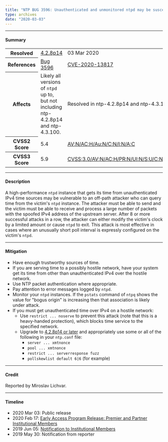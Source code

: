 ```yaml
---
title: "NTP BUG 3596: Unauthenticated and unmonitored ntpd may be susceptible to IPv4 attack from highly predictable transmit timestamps "
type: archives
date: "2020-03-03"
---
```


* * *

#### Summary

<table>
  <tbody>
	<tr>
		<th><b>Resolved</b></th>
		<td><a href="/support/securitynotice/4_2_8p14-release-announcement/">4.2.8p14</a></td>
		<td>03 Mar 2020</td>
	</tr>
	<tr>
		<th><b>References</b></th>
		<td><a href="https://bugs.ntp.org/show_bug.cgi?id=3596">Bug 3596</a></td>
		<td><a href="https://nvd.nist.gov/vuln/detail/CVE-2020-13817/">CVE-2020-13817</a></td>
	</tr>
	<tr>
		<th><b>Affects</b></th>
		<td>Likely all versions of <code>ntpd</code> up to, but not including ntp-4.2.8p14 and ntp-4.3.100.</td>
		<td>Resolved in ntp-4.2.8p14 and ntp-4.3.100.</td>
	</tr>
	<tr>
		<th><b>CVSS2 Score</b></th>
		<td>5.4</td>
		<td><a href="https://nvd.nist.gov/vuln-metrics/cvss/v2-calculator?vector=(AV:N/AC:H/Au:N/C:N/I:N/A:C)">AV:N/AC:H/Au:N/C:N/I:N/A:C</a></td>
	</tr>
	<tr>
		<th><b>CVSS3 Score<b></th>
		<td>5.9</td>
		<td><a href="https://nvd.nist.gov/vuln-metrics/cvss/v3-calculator?vector=AV:N/AC:H/PR:H/UI:R/S:U/C:N/I:N/A:H">CVSS:3.0/AV:N/AC:H/PR:N/UI:N/S:U/C:N/I:N/A:H</a></td>
	</tr>	
  </tbody>	
</table>

* * *
    
#### Description 

A high-performance `ntpd` instance that gets its time from unauthenticated IPv4 time sources may be vulnerable to an off-path attacker who can query time from the victim's `ntpd` instance. The attacker must be able to send and the victim must be able to receive and process a large number of packets with the spoofed IPv4 address of the upstream server. After 8 or more successful attacks in a row, the attacker can either modify the victim's clock by a limited amount or cause `ntpd` to exit. This attack is most effective in cases where an unusually short poll interval is expressly configured on the victim's `ntpd`. 

* * *
    
#### Mitigation

* Have enough trustworthy sources of time.
* If you are serving time to a possibly hostile network, have your system get its time from other than unauthenticated IPv4 over the hostile network.
* Use NTP packet authentication where appropriate.
* Pay attention to error messages logged by `ntpd`.
* Monitor your `ntpd` instances. If the `pstats` command of `ntpq` shows the value for "bogus origin" is increasing then that association is likely under attack.
* If you must get unauthenticated time over IPv4 on a hostile network:
  * Use `restrict ... noserve` to prevent this attack (note that this is a heavy-handed protection), which blocks time service to the specified network.
  * Upgrade to [4.2.8p14 or later](/downloads/) and appropriately use some or all of the following in your `ntp.conf` file:
    * `server ... xmtnonce`
    * `pool ... xmtnonce`
    * `restrict ... serverresponse fuzz`
    * `pollskewlist default 6|6` (for example) 

* * *

#### Credit

Reported by Miroslav Lichvar.

* * *

#### Timeline

* 2020 Mar 03: Public release
* 2020 Feb 17: [Early Access Program Release: Premier and Partner Institutional Members](https://www.nwtime.org/membership/benefits/)
* 2019 Jun 05: [Notification to Institutional Members](https://www.nwtime.org/membership/benefits/)
* 2019 May 30: Notification from reporter